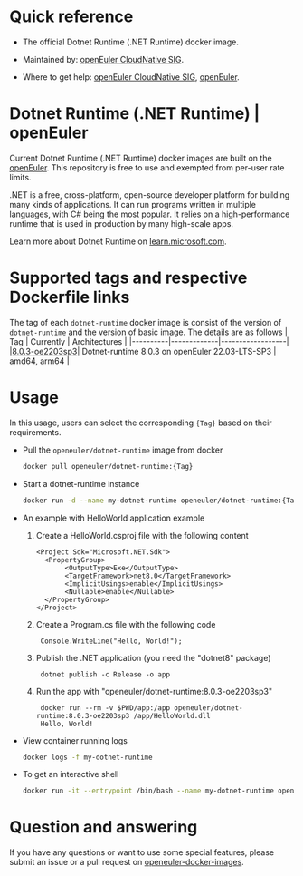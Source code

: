 # Quick reference

- The official Dotnet Runtime (.NET Runtime) docker image.

- Maintained by: [openEuler CloudNative SIG](https://gitee.com/openeuler/cloudnative).

- Where to get help: [openEuler CloudNative SIG](https://gitee.com/openeuler/cloudnative), [openEuler](https://gitee.com/openeuler/community).

# Dotnet Runtime (.NET Runtime) | openEuler
Current Dotnet Runtime (.NET Runtime) docker images are built on the [openEuler](https://repo.openeuler.org/). This repository is free to use and exempted from per-user rate limits.

.NET is a free, cross-platform, open-source developer platform for building many kinds of applications. It can run programs written in multiple languages, with C# being the most popular. It relies on a high-performance runtime that is used in production by many high-scale apps.

Learn more about Dotnet Runtime on [learn.microsoft.com](https://learn.microsoft.com/en-us/dotnet/core/introduction)⁠.

# Supported tags and respective Dockerfile links
The tag of each `dotnet-runtime` docker image is consist of the version of `dotnet-runtime` and the version of basic image. The details are as follows
|    Tag   |  Currently  |   Architectures  |
|----------|-------------|------------------|
|[8.0.3-oe2203sp3](https://gitee.com/openeuler/openeuler-docker-images/blob/master/dotnet-runtime/8.0.3/22.03-lts-sp3/Dockerfile)| Dotnet-runtime 8.0.3 on openEuler 22.03-LTS-SP3 | amd64, arm64 |
# Usage
In this usage, users can select the corresponding `{Tag}` based on their requirements.

- Pull the `openeuler/dotnet-runtime` image from docker

	```bash
	docker pull openeuler/dotnet-runtime:{Tag}
	```

- Start a dotnet-runtime instance

	```bash
	docker run -d --name my-dotnet-runtime openeuler/dotnet-runtime:{Tag}
	```
- An example with HelloWorld application example

	1. Create a HelloWorld.csproj file with the following content
	
	       <Project Sdk="Microsoft.NET.Sdk">
			 <PropertyGroup>
				  <OutputType>Exe</OutputType>
				  <TargetFramework>net8.0</TargetFramework>
				  <ImplicitUsings>enable</ImplicitUsings>
				  <Nullable>enable</Nullable>
			 </PropertyGroup>
		   </Project>

	2. Create a Program.cs file with the following code
	
			Console.WriteLine("Hello, World!");

	3. Publish the .NET application (you need the "dotnet8" package)
	
			dotnet publish -c Release -o app
	
	4. Run the app with "openeuler/dotnet-runtime:8.0.3-oe2203sp3" 
	
			docker run --rm -v $PWD/app:/app openeuler/dotnet-runtime:8.0.3-oe2203sp3 /app/HelloWorld.dll 
			Hello, World!
			
- View container running logs

	```bash
	docker logs -f my-dotnet-runtime
	```

- To get an interactive shell

	```bash
	docker run -it --entrypoint /bin/bash --name my-dotnet-runtime openeuler/dotnet-runtime:{Tag}
	```
# Question and answering
If you have any questions or want to use some special features, please submit an issue or a pull request on [openeuler-docker-images](https://gitee.com/openeuler/openeuler-docker-images).